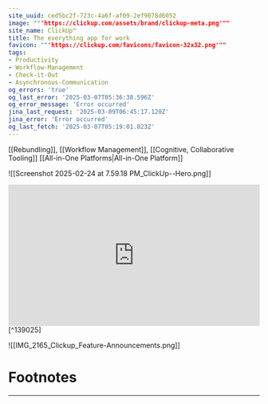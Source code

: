 ```yaml
---
site_uuid: ced5bc2f-723c-4a6f-af09-2ef9078d6052
image: ""'https://clickup.com/assets/brand/clickup-meta.png'""
site_name: ClickUp™
title: The everything app for work
favicon: ""'https://clickup.com/favicons/favicon-32x32.png'""
tags:
- Productivity
- Workflow-Management
- Check-it-Out
- Asynchronous-Communication
og_errors: 'true'
og_last_error: '2025-03-07T05:36:38.596Z'
og_error_message: 'Error occurred'
jina_last_request: '2025-03-09T06:45:17.120Z'
jina_error: 'Error occurred'
og_last_fetch: '2025-03-07T05:19:01.823Z'
---
```

[[Rebundling]], [[Workflow Management]], [[Cognitive, Collaborative Tooling]]
[[All-in-One Platforms|All-in-One Platform]]

![[Screenshot 2025-02-24 at 7.59.18 PM_ClickUp--Hero.png]]

<iframe 
style="aspect-ratio:16/9;width:100%;height:auto" 
src="https://www.youtube.com/embed/rO4j3dtqeDg?si=4hJCBYeG7r8StRI4" 
title="YouTube video player" 
frameborder="0" 
allow="accelerometer; autoplay; clipboard-write; encrypted-media; gyroscope; picture-in-picture; web-share" 
referrerpolicy="strict-origin-when-cross-origin" 
allowfullscreen
></iframe> [^139025]


![[IMG_2165_Clickup_Feature-Announcements.png]]



# Footnotes
***

[^139025]: 2025, Mar 04. "[ClickUp Review: AI Powered Project Management Tool](https://youtu.be/rO4j3dtqeDg?si=4hJCBYeG7r8StRI4)," [[Tool Finder]]
